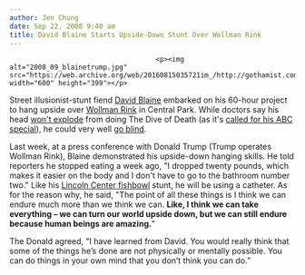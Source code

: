 ```yaml
---
author: Jen Chung
date: Sep 22, 2008 9:40 am
title: David Blaine Starts Upside-Down Stunt Over Wollman Rink
---
```


	
										<p><img alt="2008_09_blainetrump.jpg" src="https://web.archive.org/web/20160815035721im_/http://gothamist.com/attachments/jen/2008_09_blainetrump.jpg" width="600" height="399"></p>

<p>Street illusionist-stunt fiend <a href="https://web.archive.org/web/20160815035721/http://davidblaine.com/">David Blaine</a> embarked on his 60-hour project to hang upside over <a href="https://web.archive.org/web/20160815035721/http://www.wollmanskatingrink.com/main_wollman.htm">Wollman Rink</a> in Central Park.  While doctors say his head <a href="https://web.archive.org/web/20160815035721/http://gothamist.com/2008/09/16/blaine_2.php">won&apos;t explode</a> from doing The Dive of Death (as it&apos;s <a href="https://web.archive.org/web/20160815035721/http://abc.go.com/specials/davidblaine/index">called for his ABC special</a>), he could very well <a href="https://web.archive.org/web/20160815035721/http://gothamist.com/2008/09/21/extra_extra_1008.php">go blind</a>.</p>

<p>Last week, at a press conference with Donald Trump (Trump operates Wollman Rink), Blaine demonstrated his upside-down hanging skills.  He told reporters he stopped eating a week ago, &quot;I dropped twenty pounds, which makes it easier on the body and I don&apos;t have to go to the bathroom number two.&quot;  Like his <a href="https://web.archive.org/web/20160815035721/http://gothamist.com/2006/05/01/the_david_blain.php">Lincoln Center fishbowl</a> stunt, he will be using a catheter.  As for the reason why, he said, &quot;The point of all these things is I think we can endure much more than we think we can. <strong>Like, I think we can take everything &#x2013; we can turn our world upside down, but we can still endure because human beings are amazing.</strong>&quot;  </p>

<p>The Donald agreed, &quot;I have learned from David. You would really think that some of the things he&#x2019;s done are not physically or mentally possible. You can do things in your own mind that you don&#x2019;t think you can do.&#x201D;</p>					
										
									
				